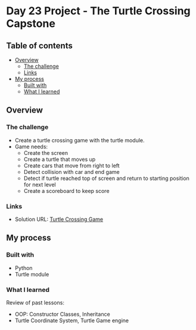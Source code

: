 # Day 23 Project - The Turtle Crossing Capstone 

## Table of contents

- [Overview](#overview)
  - [The challenge](#the-challenge)
  - [Links](#links)
- [My process](#my-process)
  - [Built with](#built-with)
  - [What I learned](#what-i-learned)

## Overview

### The challenge

- Create a turtle crossing game with the turtle module.
- Game needs:
  - Create the screen
  - Create a turtle that moves up
  - Create cars that move from right to left
  - Detect collision with car and end game
  - Detect if turtle reached top of screen and return to starting position for next level
  - Create a scoreboard to keep score

### Links

- Solution URL: [Turtle Crossing Game](https://replit.com/@appbrewery/turtle-crossing-final)

## My process

### Built with

- Python
- Turtle module

### What I learned
Review of past lessons:
- OOP: Constructor Classes, Inheritance
- Turtle Coordinate System, Turtle Game engine